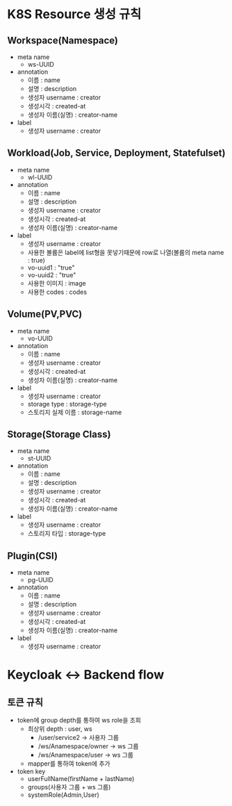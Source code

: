 # K8S Resource 생성 규칙
## Workspace(Namespace)
- meta name
    - ws-UUID
- annotation
    - 이름 : name
    - 설명 : description
    - 생성자 username : creator
    - 생성시각 : created-at
    - 생성자 이름(실명) : creator-name
- label
    - 생성자 username : creator
## Workload(Job, Service, Deployment, Statefulset)
- meta name
    - wl-UUID
- annotation
    - 이름 : name
    - 설명 : description
    - 생성자 username : creator
    - 생성시각 : created-at
    - 생성자 이름(실명) : creator-name
- label
    - 생성자 username : creator
    - 사용한 볼륨은 label에 list형을 못넣기때문에 row로 나열(볼륨의 meta name : true)
    - vo-uuid1 : "true"
    - vo-uuid2 : "true"
    - 사용한 이미지 : image
    - 사용한 codes : codes
## Volume(PV,PVC)
- meta name
    - vo-UUID
- annotation
    - 이름 : name
    - 생성자 username : creator
    - 생성시각 : created-at
    - 생성자 이름(실명) : creator-name
- label
    - 생성자 username : creator
    - storage type : storage-type
    - 스토리지 실제 이름 : storage-name
## Storage(Storage Class)
- meta name
    - st-UUID
- annotation
    - 이름 : name
    - 설명 : description
    - 생성자 username : creator
    - 생성시각 : created-at
    - 생성자 이름(실명) : creator-name
- label
    - 생성자 username : creator
    - 스토리지 타입 : storage-type
## Plugin(CSI)
- meta name
    - pg-UUID
- annotation
    - 이름 : name
    - 설명 : description
    - 생성자 username : creator
    - 생성시각 : created-at
    - 생성자 이름(실명) : creator-name
- label
    - 생성자 username : creator

# Keycloak <-> Backend flow
## 토큰 규칙
- token에 group depth를 통하여 ws role을 조회
    - 최상위 depth : user, ws
        - /user/service2 -> 사용자 그룹
        - /ws/Anamespace/owner -> ws 그룹
        - /ws/Anamespace/user -> ws 그룹
    - mapper를 통하여 token에 추가
- token key
    - userFullName(firstName + lastName)
    - groups(사용자 그룹 + ws 그룹)
    - systemRole(Admin,User)
